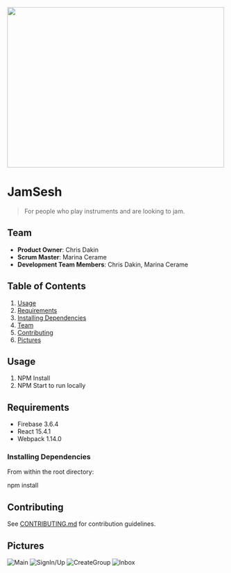 <img src="https://i67.tinypic.com/2ld9iza.png" height="370px" width="500px" />

# JamSesh

> For people who play instruments and are looking to jam.

## Team

  - __Product Owner__: Chris Dakin
  - __Scrum Master__: Marina Cerame
  - __Development Team Members__: Chris Dakin, Marina Cerame

## Table of Contents

1. [Usage](#Usage)
1. [Requirements](#requirements)
1. [Installing Dependencies](#installing-dependencies)
1. [Team](#team)
1. [Contributing](#contributing)
1. [Pictures](#pictures)
## Usage

1. NPM Install
2. NPM Start to run locally

## Requirements

- Firebase 3.6.4
- React 15.4.1
- Webpack 1.14.0

### Installing Dependencies

From within the root directory:

npm install

## Contributing

See [CONTRIBUTING.md](CONTRIBUTING.md) for contribution guidelines.

## Pictures
![Main](http://i.imgur.com/CtGJnNw.png)
![SignIn/Up](http://i.imgur.com/N4TpbQR.png)
![CreateGroup](http://i.imgur.com/Lrm5uga.png)
![Inbox](http://i.imgur.com/3a6gUWn.png)


